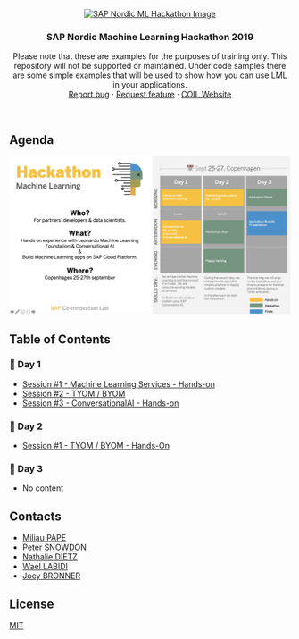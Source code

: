 <p align="center">
  <a href="https://coil.sap.com">
    <img src="https://i.ibb.co/R9v8BcH/Stickers-Hackathon-Event.png" alt="SAP Nordic ML Hackathon Image" width=350 height=350>
  </a>

  <h3 align="center">SAP Nordic Machine Learning Hackathon 2019</h3>

  <p align="center">
    Please note that these are examples for the purposes of training only. This repository will not be supported or maintained. Under code samples there are some simple examples that will be used to show how you can use LML in your applications.
    <br>
    <a href="https://github.com/joeybronner/ml-hackathon-copenhagen-2019/issues/new?template=bug.md">Report bug</a>
    ·
    <a href="https://github.com/joeybronner/ml-hackathon-copenhagen-2019/issues/new?template=feature.md&labels=feature">Request feature</a>
    ·
    <a href="https://coil.sap.com">COIL Website</a>
  </p>
</p>

<br />

## Agenda

<img src="img/agenda_overview.png" />

## Table of Contents

### 📅 Day 1
- [Session #1 - Machine Learning Services - Hands-on](/day1/mlservices-handson)
- [Session #2 - TYOM / BYOM](/day1/tyom-byom)
- [Session #3 - ConversationalAI - Hands-on](/day1/conversationalai-handson)

### 📅 Day 2
- [Session #1 - TYOM / BYOM - Hands-On](/day2/tyom-byom-handson)

### 📅 Day 3
- No content

## Contacts

- [Miliau PAPE](mailto:miliau.pape@sap.com)
- [Peter SNOWDON](mailto:peter.snowdon@sap.com)
- [Nathalie DIETZ](mailto:nathalie.dietz@sap.com)
- [Wael LABIDI](mailto:wael.labidi@sap.com)
- [Joey BRONNER](mailto:joey.bronner@sap.com)

## License

[MIT](https://tldrlegal.com/license/mit-license)
